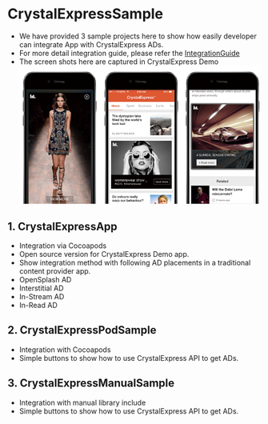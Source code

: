 # CrystalExpressSample
- We have provided 3 sample projects here to show how easily developer can integrate App with CrystalExpress ADs.
- For more detail integration guide, please refer the [IntegrationGuide](https://github.com/roylo/CrystalExpressCNSample/blob/master/Docs/IntegrationGuide.md)
- The screen shots here are captured in CrystalExpress Demo
![AD in placements](Resources/adInPlacements.png)

## 1. CrystalExpressApp
- Integration via Cocoapods
- Open source version for CrystalExpress Demo app.
- Show integration method with following AD placements in a traditional content provider app.
 - OpenSplash AD
 - Interstitial AD
 - In-Stream AD
 - In-Read AD

## 2. CrystalExpressPodSample
- Integration with Cocoapods
- Simple buttons to show how to use CrystalExpress API to get ADs.

## 3. CrystalExpressManualSample
- Integration with manual library include
- Simple buttons to show how to use CrystalExpress API to get ADs.

